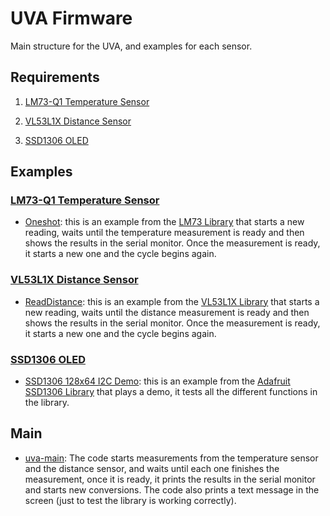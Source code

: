 # UVA Firmware #

Main structure for the UVA, and examples for each sensor.

## Requirements ##

1. [LM73-Q1 Temperature Sensor](examples/LM73/README.md)

2. [VL53L1X Distance Sensor](examples/VL53L1X/README.md)

3. [SSD1306 OLED](examples/SSD1306/README.md)

## Examples ##

### [LM73-Q1 Temperature Sensor](examples/LM73/README.md) ###

- [Oneshot](examples/LM73/oneshot/oneshot.ino): this is an example from the [LM73 Library](https://github.com/zkemble/LM73) that starts a new reading, waits until the temperature measurement is ready and then shows the results in the serial monitor. Once the measurement is ready, it starts a new one and the cycle begins again.

### [VL53L1X Distance Sensor](examples/VL53L1X/README.md) ###

- [ReadDistance](examples/VL53L1X/Example1_ReadDistance/Example1_ReadDistance.ino): this is an example from the [VL53L1X Library](https://github.com/sparkfun/SparkFun_VL53L1X_Arduino_Library) that starts a new reading, waits until the distance measurement is ready and then shows the results in the serial monitor. Once the measurement is ready, it starts a new one and the cycle begins again.

### [SSD1306 OLED](examples/SSD1306/README.md) ###

- [SSD1306 128x64 I2C Demo](examples/SSD1306/ssd1306_128x64_i2c/ssd1306_128x64_i2c.ino): this is an example from the [Adafruit SSD1306 Library](https://github.com/adafruit/Adafruit_SSD1306) that plays a demo, it tests all the different functions in the library.

## Main ##

- [uva-main](uva-main/uva-main.ino): The code starts measurements from the temperature sensor and the distance sensor, and waits until each one finishes the measurement, once it is ready, it prints the results in the serial monitor and starts new conversions. The code also prints a text message in the screen (just to test the library is working correctly).
